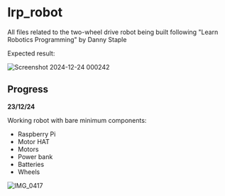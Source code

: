 # lrp_robot

All files related to the two-wheel drive robot being built following "Learn Robotics Programming" by Danny Staple

Expected result:

![Screenshot 2024-12-24 000242](https://github.com/user-attachments/assets/27f51a5d-6d02-4861-af41-eba1ec5eecef)

## Progress

**23/12/24**

Working robot with bare minimum components:
- Raspberry Pi
- Motor HAT
- Motors
- Power bank
- Batteries
- Wheels

![IMG_0417](https://github.com/user-attachments/assets/4bc5396a-55d5-4c18-b954-cb8aeeefa2c8)
